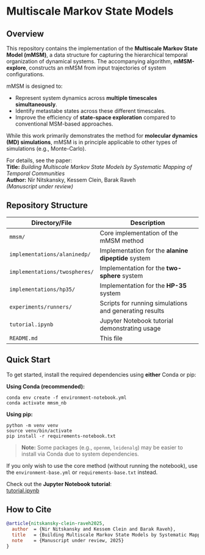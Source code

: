 # Multiscale Markov State Models

## Overview

This repository contains the implementation of the **Multiscale Markov State Model (mMSM)**, a data structure for 
capturing the hierarchical temporal organization of dynamical systems. The accompanying algorithm, 
**mMSM-explore**, constructs an mMSM from input trajectories of system configurations.

mMSM is designed to:
- Represent system dynamics across **multiple timescales simultaneously**.
- Identify metastabe states across these different timescales.
- Improve the efficiency of **state-space exploration** compared to conventional MSM-based approaches.

While this work primarily demonstrates the method for **molecular dynamics (MD) simulations**, mMSM is in 
principle applicable to other types of simulations (e.g., Monte-Carlo).

For details, see the paper:  
**Title:** *Building Multiscale Markov State Models by Systematic Mapping of Temporal Communities*  
**Author:** Nir Nitskansky, Kessem Clein, Barak Raveh  
*(Manuscript under review)*

## Repository Structure

| Directory/File                | Description                                            |
|-------------------------------|--------------------------------------------------------|
| `mmsm/`                       | Core implementation of the mMSM method                 |
| `implementations/alaninedp/`  | Implementation for the **alanine dipeptide** system    |
| `implementations/twospheres/` | Implementation for the **two-sphere** system           |
| `implementations/hp35/`       | Implementation for the **HP-35** system                |
| `experiments/runners/`        | Scripts for running simulations and generating results |
| `tutorial.ipynb`              | Jupyter Notebook tutorial demonstrating usage          |
| `README.md`                   | This file                                              |

## Quick Start

To get started, install the required dependencies using **either** Conda or pip:

**Using Conda (recommended):**

```
conda env create -f environment-notebook.yml
conda activate mmsm_nb
```

**Using pip:**

```
python -m venv venv
source venv/bin/activate
pip install -r requirements-notebook.txt
```

> **Note:** Some packages (e.g., `openmm`, `leidenalg`) may be easier to install via Conda due to system dependencies.

If you only wish to use the core method (without running the notebook), use the `environment-base.yml` or `requirements-base.txt` instead.

Check out the **Jupyter Notebook tutorial**:  
[tutorial.ipynb](tutorial.ipynb)

## How to Cite

```bibtex
@article{nitskansky-clein-raveh2025,
  author  = {Nir Nitskansky and Kessem Clein and Barak Raveh},
  title   = {Building Multiscale Markov State Models by Systematic Mapping of Temporal Communities},
  note    = {Manuscript under review, 2025}
}



